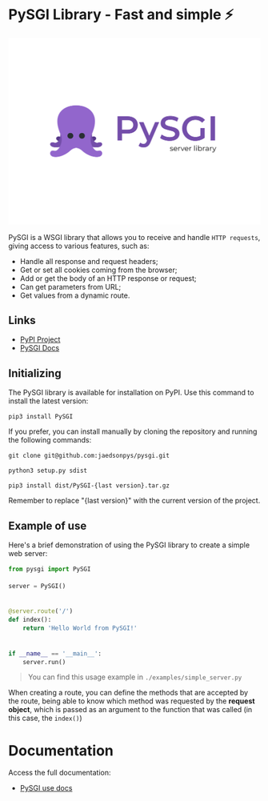 # PySGI Library - Fast and simple ⚡️

![PySGI logo](https://github.com/jaedsonpys/pysgi/blob/master/docs/logo.png)

PySGI is a WSGI library that allows you to receive and handle `HTTP requests`, giving access to various features, such as:

- Handle all response and request headers;
- Get or set all cookies coming from the browser;
- Add or get the body of an HTTP response or request;
- Can get parameters from URL;
- Get values ​​from a dynamic route.

## Links

- [PyPI Project](https://pypi.org/project/PySGI)
- [PySGI Docs](https://jaedsonpys.github.io/pysgi/use)

## Initializing

The PySGI library is available for installation on PyPI. Use this command to install the latest version:

```
pip3 install PySGI 
```

If you prefer, you can install manually by cloning the repository and running the following commands:

```
git clone git@github.com:jaedsonpys/pysgi.git
```
```
python3 setup.py sdist
```
```
pip3 install dist/PySGI-{last version}.tar.gz
```

Remember to replace "{last version}" with the current version of the project.

## Example of use

Here's a brief demonstration of using the PySGI library to create a simple web server:

```python
from pysgi import PySGI

server = PySGI()


@server.route('/')
def index():
    return 'Hello World from PySGI!'


if __name__ == '__main__':
    server.run()

```

> You can find this usage example in `./examples/simple_server.py`

When creating a route, you can define the methods that are accepted by the route, being able to know which method was requested by the **request object**, which is passed as an argument to the function that was called (in this case, the `index()`)

# Documentation

Access the full documentation:

- [PySGI use docs](https://jaedsonpys.github.io/pysgi/use)